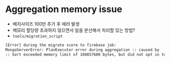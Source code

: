 # Aggregation memory issue

- 배치사이즈 100만 추가 후 에러 발생
- 메모리 할당량 초과하지 않으면서 일을 분산해서 처리할 있는 방법?
- `tools/migration_script`

```bash
[Error] during the migrate score to firebase job: 
MongoServerError: PlanExecutor error during aggregation :: caused by 
:: Sort exceeded memory limit of 104857600 bytes, but did not opt in to external sorting.
```
